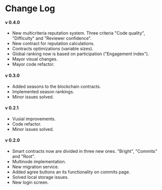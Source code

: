 # Change Log

#### v 0.4.0

- New multicriteria reputation system. Three criteria "Code quality", "Difficulty" and "Reviewer confidence".
- New contract for reputation calculations.
- Contracts optimizations (variable sizes).
- Global ranking now is based on participation ("Engagement index").
- Mayor visual changes.
- Mayor code refactor.

####  v 0.3.0

- Added seasons to the blockchain contracts.
- Implemented season rankings.
- Minor issues solved.

####  v 0.2.1

- Vusial improvements.
- Code refactor.
- Minor issues solved.

####  v 0.2.0

- Smart contracts now are divided in three new ones. "Bright", "Commits" and "Root".
- Multinode implementation.
- New migration service.
- Added agree buttons an its functionality on commits page.
- Solved local storage issues.
- New login screen.